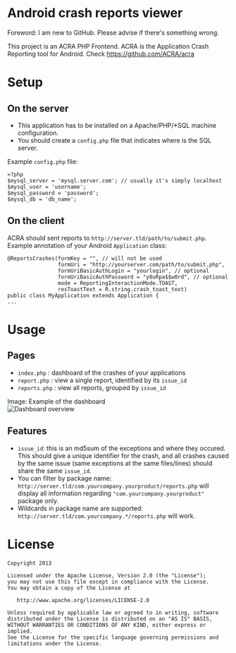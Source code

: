 Android crash reports viewer
============================
Foreword: I am new to GitHub. Please advise if there's something wrong.

This project is an ACRA PHP Frontend. ACRA is the Application Crash Reporting tool for Android. Check <https://github.com/ACRA/acra>

Setup
=====

On the server
-------------

  * This application has to be installed on a Apache/PHP/*SQL machine configuration.
  * You should create a `config.php` file that indicates where is the SQL server. 

Example `config.php` file:

	<?php
	$mysql_server = 'mysql.server.com'; // usually it's simply localhost
	$mysql_user = 'username';
	$mysql_password = 'password';
	$mysql_db = 'db_name'; 


On the client
-------------

ACRA should sent reports to `http://server.tld/path/to/submit.php`. Example annotation of your Android `Application` class:

	@ReportsCrashes(formKey = "", // will not be used
					formUri = "http://yourserver.com/path/to/submit.php",
					formUriBasicAuthLogin = "yourlogin", // optional
					formUriBasicAuthPassword = "y0uRpa$$w0rd", // optional
					mode = ReportingInteractionMode.TOAST,
					resToastText = R.string.crash_toast_text)
	public class MyApplication extends Application {
	...


Usage
=====

Pages
-----

  * `index.php` : dashboard of the crashes of your applications
  * `report.php` : view a single report, identified by its `issue_id`
  * `reports.php` : view all reports, grouped by `issue_id`

  Image: Example of the dashboard  
![Dashboard overview](https://raw.github.com/BenoitDuffez/crashreportsviewer/master/dashboard.png)

Features
--------

  * `issue_id`: this is an md5sum of the exceptions and where they occured. This should give a unique identifier for the crash, and all crashes caused by the same issue (same exceptions at the same files/lines) should share the same `issue_id`.
  * You can filter by package name: `http://server.tld/com.yourcompany.yourproduct/reports.php` will display all information regarding `"com.yourcompany.yourproduct"` package only.
  * Wildcards in package name are supported: `http://server.tld/com.yourcompany.*/reports.php` will work.

License
=======

    Copyright 2013

    Licensed under the Apache License, Version 2.0 (the "License");
    you may not use this file except in compliance with the License.
    You may obtain a copy of the License at

       http://www.apache.org/licenses/LICENSE-2.0

    Unless required by applicable law or agreed to in writing, software
    distributed under the License is distributed on an "AS IS" BASIS,
    WITHOUT WARRANTIES OR CONDITIONS OF ANY KIND, either express or implied.
    See the License for the specific language governing permissions and
    limitations under the License.


